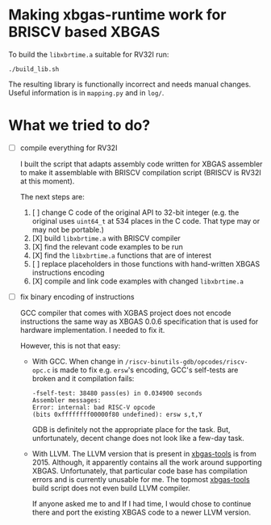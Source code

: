 # Making xbgas-runtime work for BRISCV based XBGAS

To build the `libxbrtime.a` suitable for RV32I run:

``` shell
./build_lib.sh
```

The resulting library is functionally incorrect and needs manual
changes. Useful information is in `mapping.py` and in `log/`.

# What we tried to do?
-   [ ] compile everything for RV32I

    I built the script that adapts assembly code written for XBGAS
    assembler to make it assemblable with BRISCV compilation script
    (BRISCV is RV32I at this moment).

    The next steps are:

    1.  [ ] change C code of the original API to 32-bit integer
        (e.g. the original uses `uint64_t` at 534 places in the
        C code. That type may or may not be portable.)
    2.  [X] build `libxbrtime.a` with BRISCV compiler
    3.  [X] find the relevant code examples to be run
    4.  [X] find the `libxbrtime.a`  functions that are of interest
    5.  [ ] replace placeholders in those functions with hand-written XBGAS instructions encoding
    6.  [X] compile and link code examples with changed `libxbrtime.a`

-   [ ] fix binary encoding of instructions

    GCC compiler that comes with XGBAS project does not encode
    instructions the same way as XBGAS 0.0.6 specification that
    is used for hardware implementation. I needed to fix it.

    However, this is not that easy:

    -   With GCC. When change in
        `/riscv-binutils-gdb/opcodes/riscv-opc.c` is made to fix
        e.g. `ersw`'s encoding, GCC's self-tests are broken and it
        compilation fails:

            -fself-test: 38480 pass(es) in 0.034900 seconds
            Assembler messages:
            Error: internal: bad RISC-V opcode
            (bits 0xffffffff00000f80 undefined): ersw s,t,Y

        GDB is definitely not the appropriate place for the task. But,
        unfortunately, decent change does not look like a few-day task.

    -   With LLVM. The LLVM version that is present in [xbgas-tools](https://github.com/tactcomplabs/xbgas-tools) is
        from 2015. Although, it apparently contains all the work
        around supporting XBGAS. Unfortunately, that particular code
        base has compilation errors and is currently unusable for
        me. The topmost [xbgas-tools](https://github.com/tactcomplabs/xbgas-tools) build script does not even build
        LLVM compiler.

        If anyone asked me to and If I had time, I would chose to
        continue there and port the existing XBGAS code to a newer
        LLVM version.
